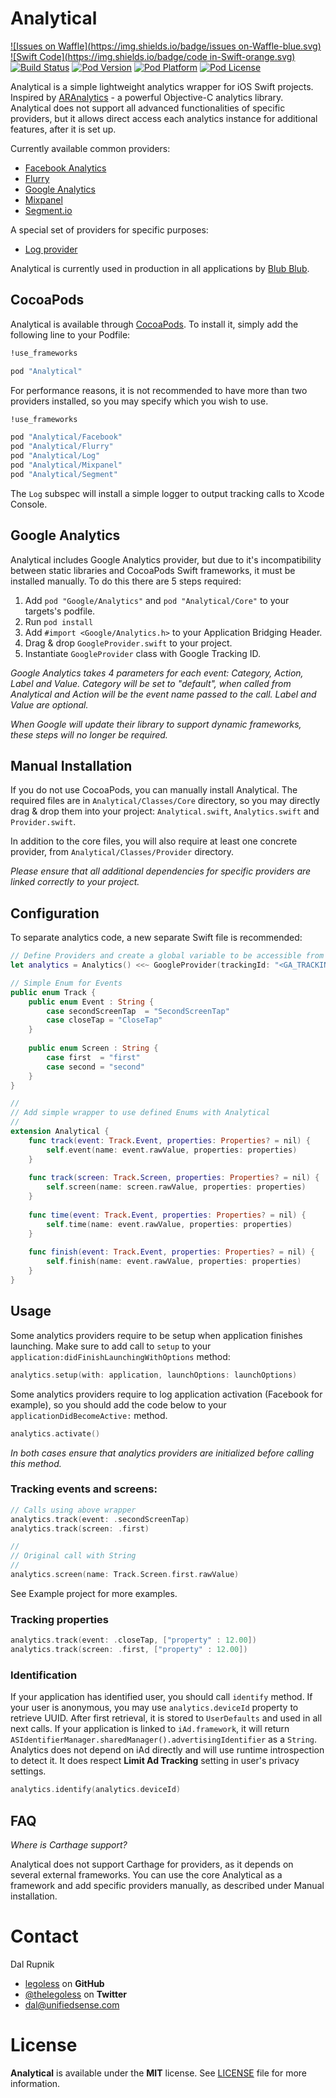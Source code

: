 # Analytical

[![Issues on Waffle](https://img.shields.io/badge/issues on-Waffle-blue.svg)](http://waffle.io/legoless/Analytical)
[![Swift Code](https://img.shields.io/badge/code in-Swift-orange.svg)](http://github.com/legoless/Analytical)
[![Build Status](https://travis-ci.org/Legoless/Analytical.svg)](https://travis-ci.org/legoless/Analytical)
[![Pod Version](http://img.shields.io/cocoapods/v/Analytical.svg?style=flat)](http://cocoadocs.org/docsets/Analytical/)
[![Pod Platform](http://img.shields.io/cocoapods/p/Analytical.svg?style=flat)](http://cocoadocs.org/docsets/Analytical/)
[![Pod License](http://img.shields.io/cocoapods/l/Analytical.svg?style=flat)](http://opensource.org/licenses/MIT)

Analytical is a simple lightweight analytics wrapper for iOS Swift projects. Inspired by [ARAnalytics](https://github.com/orta/ARAnalytics) - a powerful Objective-C analytics library. Analytical does not support all advanced functionalities of specific providers, but it allows direct access each analytics instance for additional features, after it is set up.

Currently available common providers:

- [Facebook Analytics](https://developers.facebook.com/products/analytics)
- [Flurry](https://github.com/flurry/flurry-ios-sdk)
- [Google Analytics](https://developers.google.com/analytics/devguides/collection/ios/v3/)
- [Mixpanel](https://mixpanel.com/help/reference/ios)
- [Segment.io](https://segment.com/docs/sources/mobile/ios/)

A special set of providers for specific purposes:
- [Log provider](https://github.com/Legoless/Analytical/blob/master/Analytical/Classes/Provider/LogProvider.swift)

Analytical is currently used in production in all applications by [Blub Blub](http://blubblub.org).

## CocoaPods

Analytical is available through [CocoaPods](http://cocoapods.org). To install it, simply add the following line to your Podfile:

```ruby
!use_frameworks

pod "Analytical"
```

For performance reasons, it is not recommended to have more than two providers installed, so you may specify which you wish to use.

```ruby
!use_frameworks

pod "Analytical/Facebook"
pod "Analytical/Flurry"
pod "Analytical/Log"
pod "Analytical/Mixpanel"
pod "Analytical/Segment"
```
The `Log` subspec will install a simple logger to output tracking calls to Xcode Console.

## Google Analytics

Analytical includes Google Analytics provider, but due to it's incompatibility between static libraries and CocoaPods Swift frameworks, it must be installed manually. To do this there are 5 steps required:

1. Add `pod "Google/Analytics"` and `pod "Analytical/Core"` to your targets's podfile.
2. Run `pod install`
3. Add `#import <Google/Analytics.h>` to your Application Bridging Header.
4. Drag & drop `GoogleProvider.swift` to your project.
5. Instantiate `GoogleProvider` class with Google Tracking ID.

*Google Analytics takes 4 parameters for each event: Category, Action, Label and Value. Category will be set to "default", when called from Analytical and Action will be the event name passed to the call. Label and Value are optional.*

*When Google will update their library to support dynamic frameworks, these steps will no longer be required.*

## Manual Installation

If you do not use CocoaPods, you can manually install Analytical. The required files are in `Analytical/Classes/Core` directory, so you may directly drag & drop them into your project: `Analytical.swift`, `Analytics.swift` and `Provider.swift`.

In addition to the core files, you will also require at least one concrete provider, from `Analytical/Classes/Provider` directory.

*Please ensure that all additional dependencies for specific providers are linked correctly to your project.*

## Configuration

To separate analytics code, a new separate Swift file is recommended:

```swift
// Define Providers and create a global variable to be accessible from everywhere
let analytics = Analytics() <<~ GoogleProvider(trackingId: "<GA_TRACKING_ID>") <<~ MixpanelProvider(token: "<MIXPANEL_TOKEN>") <<~ FacebookProvider()

// Simple Enum for Events
public enum Track {
    public enum Event : String {
        case secondScreenTap  = "SecondScreenTap"
        case closeTap = "CloseTap"
    }
    
    public enum Screen : String {
        case first  = "first"
        case second = "second"
    }
}

//
// Add simple wrapper to use defined Enums with Analytical
//
extension Analytical {
    func track(event: Track.Event, properties: Properties? = nil) {
        self.event(name: event.rawValue, properties: properties)
    }
    
    func track(screen: Track.Screen, properties: Properties? = nil) {
        self.screen(name: screen.rawValue, properties: properties)
    }
    
    func time(event: Track.Event, properties: Properties? = nil) {
        self.time(name: event.rawValue, properties: properties)
    }
    
    func finish(event: Track.Event, properties: Properties? = nil) {
        self.finish(name: event.rawValue, properties: properties)
    }
}
```

## Usage

Some analytics providers require to be setup when application finishes launching. Make sure to add call to `setup` to your `application:didFinishLaunchingWithOptions` method:

```swift
analytics.setup(with: application, launchOptions: launchOptions)
```

Some analytics providers require to log application activation (Facebook for example), so you should add the code below to your `applicationDidBecomeActive:` method.

```swift
analytics.activate()
```

*In both cases ensure that analytics providers are initialized before calling this method.*

### Tracking events and screens:

```swift
// Calls using above wrapper
analytics.track(event: .secondScreenTap)
analytics.track(screen: .first)

//
// Original call with String
//
analytics.screen(name: Track.Screen.first.rawValue)
```

See Example project for more examples.

### Tracking properties

```swift
analytics.track(event: .closeTap, ["property" : 12.00])
analytics.track(screen: .first, ["property" : 12.00])
```

### Identification

If your application has identified user, you should call `identify` method. If your user is anonymous, you may use `analytics.deviceId` property to retrieve UUID. After first retrieval, it is stored to `UserDefaults` and used in all next calls. If your application is linked to `iAd.framework`, it will return `ASIdentifierManager.sharedManager().advertisingIdentifier` as a `String`. Analytics does not depend on iAd directly and will use runtime introspection to detect it. It does respect **Limit Ad Tracking** setting in user's privacy settings.

```swift
analytics.identify(analytics.deviceId)
```

## FAQ

*Where is Carthage support?*

Analytical does not support Carthage for providers, as it depends on several external frameworks. You can use the core Analytical as a framework and add specific providers manually, as described under Manual installation.

Contact
======

Dal Rupnik

- [legoless](https://github.com/legoless) on **GitHub**
- [@thelegoless](https://twitter.com/thelegoless) on **Twitter**
- [dal@unifiedsense.com](mailto:dal@unifiedsense.com)

License
======

**Analytical** is available under the **MIT** license. See [LICENSE](https://github.com/Legoless/Analytical/blob/master/LICENSE) file for more information.
